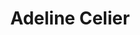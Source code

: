 ---
title: Adeline Celier
job: Designer
desc: ""
promos:
  - Promotion 4
role: participant
defis:
  - MonitorFish
expertises:
  - Design
image: img/adeline-celier.jpg
linkedin: https://www.linkedin.com/in/adeline-celier-a84436168/
---